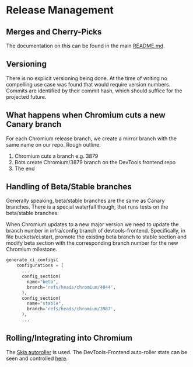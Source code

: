 # Release Management

## Merges and Cherry-Picks
The documentation on this can be found in the main [README.md](../README.md).

## Versioning
There is no explicit versioning being done. At the time of writing no compelling
use case was found that would require version numbers. Commits are identified by their commit hash, which should suffice for the projected future.

## What happens when Chromium cuts a new Canary branch

For each Chromium release branch, we create a mirror branch with the same name  on our repo. Rough
outline:

1. Chromium cuts a branch e.g. 3879
1. Bots create Chromium/3879 branch on the DevTools frontend repo
1. The end

## Handling of Beta/Stable branches
Generally speaking, beta/stable branches are the same as Canary branches. There
is a special waterfall though, that runs tests on the beta/stable branches.

When Chromium updates to a new major version we need to update the branch number
in infra/config branch of devtools-frontend. Specifically, in file buckets/ci.start,
promote the existing beta branch to stable section and modify beta section with the
corresponding branch number for the new Chromium milestone.

```python
generate_ci_configs(
    configurations = [
      ...
      config_section(
        name="beta",
        branch='refs/heads/chromium/4044',
      ),
      config_section(
        name="stable",
        branch='refs/heads/chromium/3987',
      ),
      ...
```

## Rolling/Integrating into Chromium

The [Skia
autoroller](https://skia.googlesource.com/buildbot/+/master/autoroll/README.md) is used. The DevTools-Frontend auto-roller state can be seen and controlled [here](https://autoroll.skia.org/r/devtools-frontend-chromium?tab=status).


